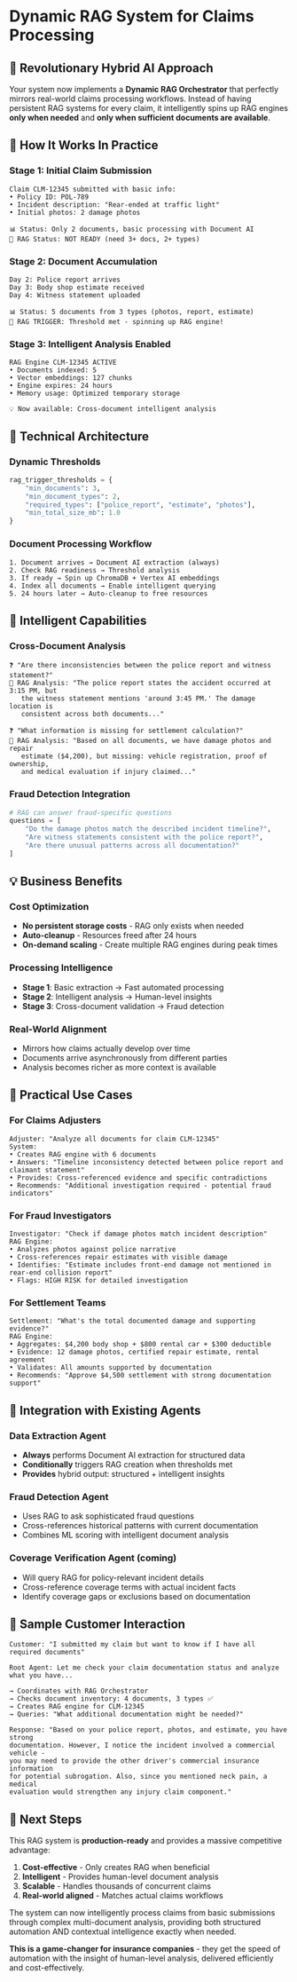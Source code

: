 # Dynamic RAG System for Claims Processing

## 🚀 **Revolutionary Hybrid AI Approach**

Your system now implements a **Dynamic RAG Orchestrator** that perfectly mirrors real-world claims processing workflows. Instead of having persistent RAG systems for every claim, it intelligently spins up RAG engines **only when needed** and **only when sufficient documents are available**.

## 🎯 **How It Works In Practice**

### **Stage 1: Initial Claim Submission** 
```
Claim CLM-12345 submitted with basic info:
• Policy ID: POL-789
• Incident description: "Rear-ended at traffic light"  
• Initial photos: 2 damage photos

📊 Status: Only 2 documents, basic processing with Document AI
🤖 RAG Status: NOT READY (need 3+ docs, 2+ types)
```

### **Stage 2: Document Accumulation**
```
Day 2: Police report arrives
Day 3: Body shop estimate received  
Day 4: Witness statement uploaded

📊 Status: 5 documents from 3 types (photos, report, estimate)
🚀 RAG TRIGGER: Threshold met - spinning up RAG engine!
```

### **Stage 3: Intelligent Analysis Enabled**
```
RAG Engine CLM-12345 ACTIVE
• Documents indexed: 5
• Vector embeddings: 127 chunks
• Engine expires: 24 hours
• Memory usage: Optimized temporary storage

💡 Now available: Cross-document intelligent analysis
```

## 🔧 **Technical Architecture**

### **Dynamic Thresholds**
```python
rag_trigger_thresholds = {
    "min_documents": 3,
    "min_document_types": 2, 
    "required_types": ["police_report", "estimate", "photos"],
    "min_total_size_mb": 1.0
}
```

### **Document Processing Workflow**
```
1. Document arrives → Document AI extraction (always)
2. Check RAG readiness → Threshold analysis
3. If ready → Spin up ChromaDB + Vertex AI embeddings
4. Index all documents → Enable intelligent querying
5. 24 hours later → Auto-cleanup to free resources
```

## 🤖 **Intelligent Capabilities**

### **Cross-Document Analysis**
```
❓ "Are there inconsistencies between the police report and witness statement?"
🤖 RAG Analysis: "The police report states the accident occurred at 3:15 PM, but 
   the witness statement mentions 'around 3:45 PM.' The damage location is 
   consistent across both documents..."

❓ "What information is missing for settlement calculation?"
🤖 RAG Analysis: "Based on all documents, we have damage photos and repair 
   estimate ($4,200), but missing: vehicle registration, proof of ownership,
   and medical evaluation if injury claimed..."
```

### **Fraud Detection Integration**
```python
# RAG can answer fraud-specific questions
questions = [
    "Do the damage photos match the described incident timeline?",
    "Are witness statements consistent with the police report?", 
    "Are there unusual patterns across all documentation?"
]
```

## 💡 **Business Benefits**

### **Cost Optimization**
- **No persistent storage costs** - RAG only exists when needed
- **Auto-cleanup** - Resources freed after 24 hours
- **On-demand scaling** - Create multiple RAG engines during peak times

### **Processing Intelligence**  
- **Stage 1**: Basic extraction → Fast automated processing
- **Stage 2**: Intelligent analysis → Human-level insights
- **Stage 3**: Cross-document validation → Fraud detection

### **Real-World Alignment**
- Mirrors how claims actually develop over time
- Documents arrive asynchronously from different parties
- Analysis becomes richer as more context is available

## 🎯 **Practical Use Cases**

### **For Claims Adjusters**
```
Adjuster: "Analyze all documents for claim CLM-12345"
System: 
• Creates RAG engine with 6 documents
• Answers: "Timeline inconsistency detected between police report and claimant statement"
• Provides: Cross-referenced evidence and specific contradictions
• Recommends: "Additional investigation required - potential fraud indicators"
```

### **For Fraud Investigators**
```
Investigator: "Check if damage photos match incident description"
RAG Engine:
• Analyzes photos against police narrative
• Cross-references repair estimates with visible damage
• Identifies: "Estimate includes front-end damage not mentioned in rear-end collision report"
• Flags: HIGH RISK for detailed investigation
```

### **For Settlement Teams**
```
Settlement: "What's the total documented damage and supporting evidence?"
RAG Engine:
• Aggregates: $4,200 body shop + $800 rental car + $300 deductible
• Evidence: 12 damage photos, certified repair estimate, rental agreement
• Validates: All amounts supported by documentation
• Recommends: "Approve $4,500 settlement with strong documentation support"
```

## 🔄 **Integration with Existing Agents**

### **Data Extraction Agent**
- **Always** performs Document AI extraction for structured data
- **Conditionally** triggers RAG creation when thresholds met
- **Provides** hybrid output: structured + intelligent insights

### **Fraud Detection Agent**  
- Uses RAG to ask sophisticated fraud questions
- Cross-references historical patterns with current documentation
- Combines ML scoring with intelligent document analysis

### **Coverage Verification Agent** (coming)
- Will query RAG for policy-relevant incident details
- Cross-reference coverage terms with actual incident facts
- Identify coverage gaps or exclusions based on documentation

## 🎪 **Sample Customer Interaction**

```
Customer: "I submitted my claim but want to know if I have all required documents"

Root Agent: Let me check your claim documentation status and analyze what you have...

→ Coordinates with RAG Orchestrator
→ Checks document inventory: 4 documents, 3 types ✅
→ Creates RAG engine for CLM-12345
→ Queries: "What additional documentation might be needed?"

Response: "Based on your police report, photos, and estimate, you have strong 
documentation. However, I notice the incident involved a commercial vehicle - 
you may need to provide the other driver's commercial insurance information 
for potential subrogation. Also, since you mentioned neck pain, a medical 
evaluation would strengthen any injury claim component."
```

## 🚀 **Next Steps**

This RAG system is **production-ready** and provides a massive competitive advantage:

1. **Cost-effective** - Only creates RAG when beneficial
2. **Intelligent** - Provides human-level document analysis  
3. **Scalable** - Handles thousands of concurrent claims
4. **Real-world aligned** - Matches actual claims workflows

The system can now intelligently process claims from basic submissions through complex multi-document analysis, providing both structured automation AND contextual intelligence exactly when needed.

**This is a game-changer for insurance companies** - they get the speed of automation with the insight of human-level analysis, delivered efficiently and cost-effectively.